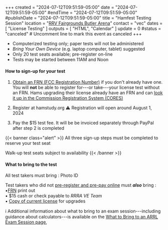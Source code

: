 +++
created = "2024-07-12T09:51:59-05:00"
date = "2024-07-12T09:51:59-05:00"
#endTime = "2024-07-12T09:51:59-05:00"
#publishDate = "2024-07-12T09:51:59-05:00"
title = "Hamfest Testing Session"
location = "[RRV Fairgrounds Butler Arena](/places/rrv-fairgrounds-butler-arena/)"
contact = "vec"
dates = [ "License Testing" ]
outputs = [ "HTML", "Calendar" ]
update = 0
#status = "canceled"	# Uncomment line to mark this event as canceled	
+++
* Computerized testing only; paper tests will not be administered
* *Bring Your Own Device* (e.g. laptop computer, tablet) suggested
* Only 20 test seats available; pre-register on-line
* Tests may be started between 11AM and Noon

#### How to sign-up for your test

1. [Obtain an FRN (FCC Registration Number)](https://apps.fcc.gov/coresWeb/regEntityType.do)
if you don't already have one. You will **not** be able to register
for---or take---your license test without an FRN. Hams upgrading their
license already have an FRN and can
[look it up in the Commission Registration System (CORES)](https://apps.fcc.gov/cores/simpleSearch.do?csfrToken=)

2. Register at hamstudy.org :warning: Registration will open around August 1, 2024

3. Pay the $15 test fee. It will be be invoiced separately through
PayPal after step 2 is completed

{{< banner class="alert" >}}
All three sign-up steps must be completed to reserve your test seat

Walk-up test seats subject to availability
{{< /banner >}}

#### What to bring to the test

All test takers must bring
: Photo ID

Test takers who did not [pre-register and pre-pay online](https://hamstudy.org/sessions/60d14f59113f1d51c01f9dae/1) must ***also*** bring
: :black_small_square:[FRN](https://www.fcc.gov/wireless/support/universal-licensing-system-uls-resources/new-users-guide-getting-started-universal) print out<br>
:black_small_square: $15 cash or check payable to *RRRA VE Team*<br>
:black_small_square: [Copy of current license](http://www.arrl.org/obtain-license-copy) for upgrades

:information_source: Additional information about what to bring to an exam session---including guidance
about calculators---is available on the
[What to Bring to an ARRL Exam Session page](http://www.arrl.org/what-to-bring-to-an-exam-session),


